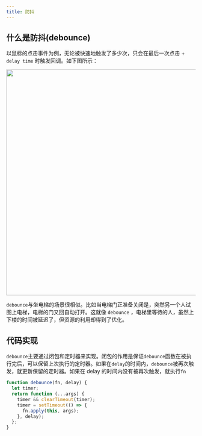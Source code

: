 ```yaml
---
title: 防抖
---
```


## 什么是防抖(debounce)

以鼠标的点击事件为例，无论被快速地触发了多少次，只会在最后一次点击 + `delay time` 时触发回调。如下图所示：

<Img width="600" src='https://cosmos-x.oss-cn-hangzhou.aliyuncs.com/20201107224205.png'/>

`debounce`与坐电梯的场景很相似。比如当电梯门正准备关闭是，突然另一个人试图上电梯，电梯的门又回自动打开。这就像 `debounce` ，电梯里等待的人，虽然上下楼的时间被延迟了，但资源的利用却得到了优化。

## 代码实现

`debounce`主要通过闭包和定时器来实现。闭包的作用是保证`debounce`函数在被执行完后，可以保留上次执行的定时器。如果在`delay`的时间内，`debounce`被再次触发，就更新保留的定时器。如果在 delay 的时间内没有被再次触发，就执行`fn`

```js
function debounce(fn, delay) {
  let timer;
  return function (...args) {
    timer && clearTimeout(timer);
    timer = setTimeout(() => {
      fn.apply(this, args);
    }, delay);
  };
}
```
